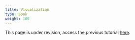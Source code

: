 ```yaml
---
title: Visualization
type: book
weight: 100
---
```


This page is under revision, access the previous tutorial [here](https://langcog.github.io/metalab2/documentation.html).
